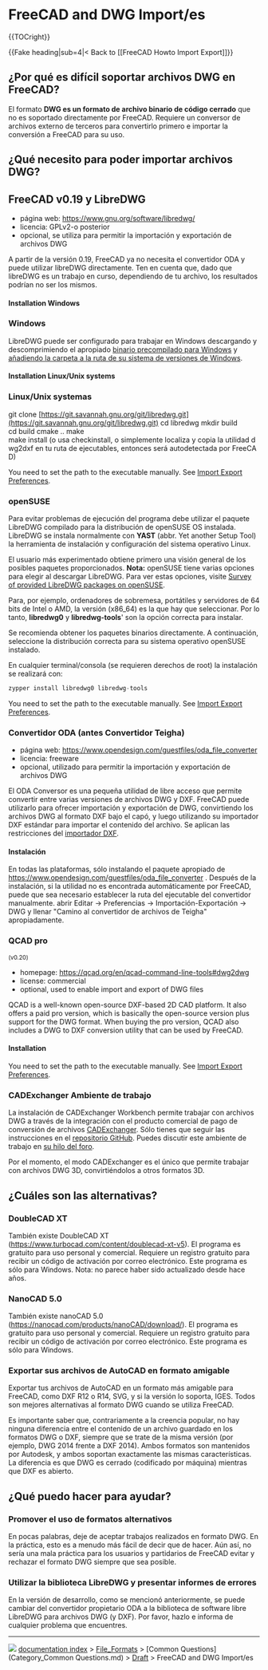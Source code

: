 # FreeCAD and DWG Import/es
{{TOCright}}


{{Fake heading|sub=4|< Back to [[FreeCAD Howto Import Export]]}}

## ¿Por qué es difícil soportar archivos DWG en FreeCAD? 


<div class="mw-translate-fuzzy">

El formato **DWG es un formato de archivo binario de código cerrado** que no es soportado directamente por FreeCAD. Requiere un conversor de archivos externo de terceros para convertirlo primero e importar la conversión a FreeCAD para su uso.


</div>


<div class="mw-translate-fuzzy">

## ¿Qué necesito para poder importar archivos DWG? 


</div>


<div class="mw-translate-fuzzy">

## FreeCAD v0.19 y LibreDWG 


</div>


<div class="mw-translate-fuzzy">

-   página web: <https://www.gnu.org/software/libredwg/>
-   licencia: GPLv2-o posterior
-   opcional, se utiliza para permitir la importación y exportación de archivos DWG


</div>


<div class="mw-translate-fuzzy">

A partir de la versión 0.19, FreeCAD ya no necesita el convertidor ODA y puede utilizar libreDWG directamente. Ten en cuenta que, dado que libreDWG es un trabajo en curso, dependiendo de tu archivo, los resultados podrían no ser los mismos.


</div>

#### Installation Windows 


<div class="mw-translate-fuzzy">

### Windows

LibreDWG puede ser configurado para trabajar en Windows descargando y descomprimiendo el apropiado [binario precompilado para Windows](https://github.com/LibreDWG/libredwg/releases) y [añadiendo la carpeta a la ruta de su sistema de versiones de Windows](https://duckduckgo.com/?t=ffab&q=how+para+añadir+una+carpeta+a+su+ruta+de+sistema+de+Windows).


</div>

#### Installation Linux/Unix systems 


<div class="mw-translate-fuzzy">

### Linux/Unix systemas 

git clone [https://git.savannah.gnu.org/git/libredwg.git](https://git.savannah.gnu.org/git/libredwg.git)
cd libredwg
mkdir build
cd build
cmake ..
make
make install (o usa checkinstall, o simplemente localiza y copia la utilidad dwg2dxf en tu ruta de ejecutables, entonces será autodetectada por FreeCAD)


</div>

You need to set the path to the executable manually. See [Import Export Preferences](Import_Export_Preferences#DWG.md).


<div class="mw-translate-fuzzy">

### openSUSE


</div>


<div class="mw-translate-fuzzy">

Para evitar problemas de ejecución del programa debe utilizar el paquete LibreDWG compilado para la distribución de openSUSE OS instalada. LibreDWG se instala normalmente con **YAST** (abbr. Yet another Setup Tool) la herramienta de instalación y configuración del sistema operativo Linux.


</div>

El usuario más experimentado obtiene primero una visión general de los posibles paquetes proporcionados. **Nota:** openSUSE tiene varias opciones para elegir al descargar LibreDWG. Para ver estas opciones, visite [Survey of provided LibreDWG packages on openSUSE](https://software.opensuse.org/search?utf8=%E2%9C%93&baseproject=ALL&q=libredwg).


<div class="mw-translate-fuzzy">

Para, por ejemplo, ordenadores de sobremesa, portátiles y servidores de 64 bits de Intel o AMD, la versión (x86_64) es la que hay que seleccionar. Por lo tanto, **libredwg0** y **libredwg-tools**\' son la opción correcta para instalar.


</div>

Se recomienda obtener los paquetes binarios directamente. A continuación, seleccione la distribución correcta para su sistema operativo openSUSE instalado.

En cualquier terminal/consola (se requieren derechos de root) la instalación se realizará con:


```python
zypper install libredwg0 libredwg-tools
```

You need to set the path to the executable manually. See [Import Export Preferences](Import_Export_Preferences#DWG.md).


<div class="mw-translate-fuzzy">

### Convertidor ODA (antes Convertidor Teigha) 


</div>

-   página web: <https://www.opendesign.com/guestfiles/oda_file_converter>
-   licencia: freeware
-   opcional, utilizado para permitir la importación y exportación de archivos DWG


<div class="mw-translate-fuzzy">

El ODA Conversor es una pequeña utilidad de libre acceso que permite convertir entre varias versiones de archivos DWG y DXF. FreeCAD puede utilizarlo para ofrecer importación y exportación de DWG, convirtiendo los archivos DWG al formato DXF bajo el capó, y luego utilizando su importador DXF estándar para importar el contenido del archivo. Se aplican las restricciones del [importador DXF](Draft_DXF/es.md).


</div>

#### Instalación


<div class="mw-translate-fuzzy">

En todas las plataformas, sólo instalando el paquete apropiado de <https://www.opendesign.com/guestfiles/oda_file_converter> . Después de la instalación, si la utilidad no es encontrada automáticamente por FreeCAD, puede que sea necesario establecer la ruta del ejecutable del convertidor manualmente. abrir Editar → Preferencias → Importación-Exportación → DWG y llenar \"Camino al convertidor de archivos de Teigha\" apropiadamente.


</div>

### QCAD pro 


<small>(v0.20)</small> 

-   homepage: <https://qcad.org/en/qcad-command-line-tools#dwg2dwg>
-   license: commercial
-   optional, used to enable import and export of DWG files

QCAD is a well-known open-source DXF-based 2D CAD platform. It also offers a paid pro version, which is basically the open-source version plus support for the DWG format. When buying the pro version, QCAD also includes a DWG to DXF conversion utility that can be used by FreeCAD.

#### Installation

You need to set the path to the executable manually. See [Import Export Preferences](Import_Export_Preferences#DWG.md).

### CADExchanger Ambiente de trabajo 

La instalación de CADExchanger Workbench permite trabajar con archivos DWG a través de la integración con el producto comercial de pago de conversión de archivos [CADExchanger](https://cadexchanger.com/). Sólo tienes que seguir las instrucciones en el [repositorio GitHub](https://github.com/yorikvanhavre/CADExchanger). Puedes discutir este ambiente de trabajo en [su hilo del foro](https://forum.freecadweb.org/viewtopic.php?f=9&t=22227&p=462421).

Por el momento, el modo CADExchanger es el único que permite trabajar con archivos DWG 3D, convirtiéndolos a otros formatos 3D.


<div class="mw-translate-fuzzy">

## ¿Cuáles son las alternativas? 


</div>

### DoubleCAD XT 

También existe DoubleCAD XT (https://www.turbocad.com/content/doublecad-xt-v5). El programa es gratuito para uso personal y comercial. Requiere un registro gratuito para recibir un código de activación por correo electrónico. Este programa es sólo para Windows. Nota: no parece haber sido actualizado desde hace años.

### NanoCAD 5.0 

También existe nanoCAD 5.0 (https://nanocad.com/products/nanoCAD/download/). El programa es gratuito para uso personal y comercial. Requiere un registro gratuito para recibir un código de activación por correo electrónico. Este programa es sólo para Windows.


<div class="mw-translate-fuzzy">

### Exportar sus archivos de AutoCAD en formato amigable 


</div>

Exportar tus archivos de AutoCAD en un formato más amigable para FreeCAD, como DXF R12 o R14, SVG, y si la versión lo soporta, IGES. Todos son mejores alternativas al formato DWG cuando se utiliza FreeCAD.


<div class="mw-translate-fuzzy">

Es importante saber que, contrariamente a la creencia popular, no hay ninguna diferencia entre el contenido de un archivo guardado en los formatos DWG o DXF, siempre que se trate de la misma versión (por ejemplo, DWG 2014 frente a DXF 2014). Ambos formatos son mantenidos por Autodesk, y ambos soportan exactamente las mismas características. La diferencia es que DWG es cerrado (codificado por máquina) mientras que DXF es abierto.


</div>


<div class="mw-translate-fuzzy">

## ¿Qué puedo hacer para ayudar? 


</div>

### Promover el uso de formatos alternativos 

En pocas palabras, deje de aceptar trabajos realizados en formato DWG. En la práctica, esto es a menudo más fácil de decir que de hacer. Aún así, no sería una mala práctica para los usuarios y partidarios de FreeCAD evitar y rechazar el formato DWG siempre que sea posible.

### Utilizar la biblioteca LibreDWG y presentar informes de errores 

En la versión de desarrollo, como se mencionó anteriormente, se puede cambiar del convertidor propietario ODA a la biblioteca de software libre LibreDWG para archivos DWG (y DXF). Por favor, hazlo e informa de cualquier problema que encuentres.



---
![](images/Right_arrow.png) [documentation index](../README.md) > [File_Formats](Category_File_Formats.md) > [Common Questions](Category_Common Questions.md) > [Draft](Category_Draft.md) > FreeCAD and DWG Import/es
